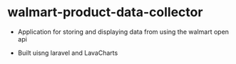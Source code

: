 # walmart-product-data-collector

- Application for storing and displaying data from using the walmart open api

- Built uisng laravel and LavaCharts
